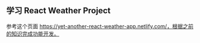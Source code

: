 ## 学习 React Weather Project

参考这个页面 https://yet-another-react-weather-app.netlify.com/，根据之前的知识完成功能开发。
